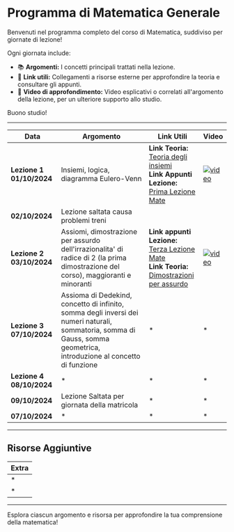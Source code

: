 # Programma di Matematica Generale

Benvenuti nel programma completo del corso di Matematica, suddiviso per giornate di lezione!

Ogni giornata include:

- 📚 **Argomenti:** I concetti principali trattati nella lezione.
- 🔗 **Link utili:** Collegamenti a risorse esterne per approfondire la teoria e consultare gli appunti.
- 🎥 **Video di approfondimento:** Video esplicativi o correlati all'argomento della lezione, per un ulteriore supporto allo studio.

Buono studio!

---

| **Data**       | **Argomento**                                                          | **Link Utili**                                                                                          | **Video**                                  |
|----------------|------------------------------------------------------------------------|---------------------------------------------------------------------------------------------------------|--------------------------------------------|
| **Lezione 1 01/10/2024** | Insiemi, logica, diagramma Eulero-Venn                                 |**Link Teoria:<br>** [Teoria degli insiemi](https://sapere.virgilio.it/scuola/medie/matematica-algebra/la-teoria-degli-insiemi/introduzione-concetto) <br> **Link Appunti Lezione:<br>** [Prima Lezione Mate](https://github.com/dabi-rac/University/tree/main/1%C2%B0%20Semestre/Mathematics/Prima%20Lezione_First%20Lesson%201.10.2024) | [![video](https://img.youtube.com/vi/TpVk7PNFJOU/0.jpg)](https://youtu.be/TpVk7PNFJOU?si=8GX11mcGce5nBmpp) |
| **02/10/2024** | Lezione saltata causa problemi treni                                                                                                                                          |                                           
| **Lezione 2 03/10/2024** | Assiomi, dimostrazione per assurdo dell'irrazionalita' di radice di 2 (la prima dimostrazione del corso), maggioranti e minoranti | **Link appunti Lezione:<br>** [Terza Lezione Mate](https://github.com/dabi-rac/University/blob/main/1%C2%B0%20Semestre/Mathematics/Seconda%20Lezione%203.10.2024/Seconda%20Lezione%20Mate%203.10.2024.pdf) <br> **Link Teoria:<br>** [Dimostrazioni per assurdo](https://www.mathone.it/dimostrazione-per-assurdo/)| [![video](https://img.youtube.com/vi/9Cgh-UzjvDQ/0.jpg)](https://youtu.be/9Cgh-UzjvDQ?si=IKoGGu7IFsALJWJn) |
| **Lezione 3 07/10/2024** | Assioma di Dedekind, concetto di infinito, somma degli inversi dei numeri naturali, sommatoria, somma di Gauss, somma geometrica, introduzione al concetto di funzione| *                                                                                                       | *                                          |
| **Lezione 4 08/10/2024** | *                                                                      | *                                                                                                       | *                                          |
| **09/10/2024** | Lezione Saltata per giornata della matricola                                                                      | *                                                                                                       | *                                          |
| **07/10/2024** | *                                                                      | *                                                                                                       | *                                          |

---

## Risorse Aggiuntive

| **Extra**                       |
|---------------------------------|
| *                               |
| *                               |

---

Esplora ciascun argomento e risorsa per approfondire la tua comprensione della matematica!
